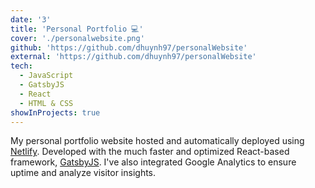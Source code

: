 ```yaml
---
date: '3'
title: 'Personal Portfolio 💻'
cover: './personalwebsite.png'
github: 'https://github.com/dhuynh97/personalWebsite'
external: 'https://github.com/dhuynh97/personalWebsite'
tech:
  - JavaScript
  - GatsbyJS
  - React
  - HTML & CSS
showInProjects: true
---
```


My personal portfolio website hosted and automatically deployed using <a href = 'https://app.netlify.com/sites/danielhuynh/deploys'  target="_blank">Netlify</a>. Developed with the much faster and optimized React-based framework, <a href = 'https://www.gatsbyjs.com/' target="_blank">GatsbyJS</a>. I've also integrated Google Analytics to ensure uptime and analyze visitor insights.
